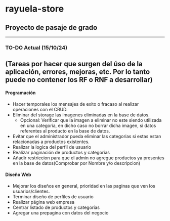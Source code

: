 # rayuela-store
## Proyecto de pasaje de grado
-------------------


### TO-DO Actual (15/10/24)
(Tareas por hacer que surgen del úso de la aplicación, errores, mejoras, etc. Por lo tanto puede no contener los RF o RNF a desarrollar)
----------------------

#### Programación
- Hacer temporales los mensajes de exito o fracaso al realizar operaciones con el CRUD.
- Eliminar del storage las imagenes eliminadas en la base de datos.
    - Opcional: Verificar que la imagen a eliminar no este siendo utilizada en una categoría, en dicho caso no borrar dicha    imagen, si datos referentes al producto en la base de datos.
- Evitar que el administrador pueda eliminar las categorias si estas estan relacionadas a productos existentes.
- Realizar la logica del perfil de usuario
- Realizar paginación de productos y categorias
- Añadir restriccion para que el admin no agregue productos ya presentes en la base de datos(Comprobar por Nombre y/o descripcion)

#### Diseño Web
- Mejorar los diseños en general, prioridad en las paginas que ven los usuarios/clientes.
- Terminar diseño de perfiles de usuario
- Realizar página web empresa
- Centrar listado de productos y categorías
- Agregar una prepagina con datos del negocio